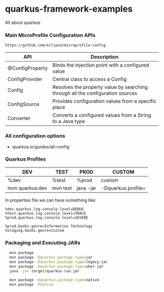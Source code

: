 # quarkus-framework-examples
All about quarkus

### Main MicroProfile Configuration APIs

`https://github.com/eclipse/microprofile-config`

| API | Description |
| ---- |-------------|
| @ConfigProperty | Binds the injection point with a configured value |
| ConfigProvider | Central class to access a Config |
| Config | Resolves the property value by searching through all the configuration sources |
| ConfigSource | Provides configuration values from a specific place |
| Converter | Converts a configured values from a String to a Java type |


### All configuration options
- quarkus.io/guides/all-config


### Quarkus Profiles
| DEV             | TEST     | PROD      | CUSTOM             |
|-----------------|----------|-----------|--------------------|
| %dev            | %test    | %prod     | custom             |
| mvn quarkus:dev | mvn test | java -jar | -Dquarkus.profile= |

In properties file we can have something like:

```properties
%dev.quarkus.log.console.level=DEBUG
%test.quarkus.log.console.level=TRACE
%prod.quarkus.log.console.level=SEVERE

%prod.books.genre=Information Technology
%staging.books.genre=Custom
```

### Packaging and Executing JARs
```bash
  mvn package
  mvn package -Dquarkus.package.type=jar
  mvn package -Dquarkus.package.type=legacy-jar
  mvn package -Dquarkus.package.type=uber-jar
  java -jar target/quarkus-run.jar 
  
  mvn package -Dquarkus.package.type=native
  mvn package -Pnative
  
```


